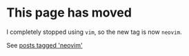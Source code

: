 # This page has moved

I completely stopped using `vim`, so the new tag is now
`neovim`.

See [posts tagged 'neovim'](../neovim)
